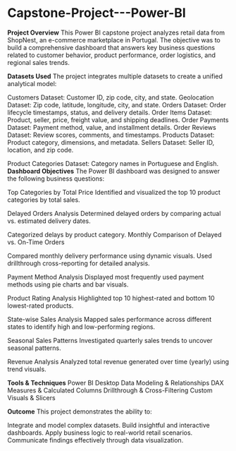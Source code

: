 # Capstone-Project---Power-BI

**Project Overview**
This Power BI capstone project analyzes retail data from ShopNest, an e-commerce marketplace in Portugal. The objective was to build a comprehensive dashboard that answers key business questions related to customer behavior, product performance, order logistics, and regional sales trends.

**Datasets Used**
The project integrates multiple datasets to create a unified analytical model:

Customers Dataset: Customer ID, zip code, city, and state.
Geolocation Dataset: Zip code, latitude, longitude, city, and state.
Orders Dataset: Order lifecycle timestamps, status, and delivery details.
Order Items Dataset: Product, seller, price, freight value, and shipping deadlines.
Order Payments Dataset: Payment method, value, and installment details.
Order Reviews Dataset: Review scores, comments, and timestamps.
Products Dataset: Product category, dimensions, and metadata.
Sellers Dataset: Seller ID, location, and zip code.

Product Categories Dataset: Category names in Portuguese and English.
**Dashboard Objectives**
The Power BI dashboard was designed to answer the following business questions:

Top Categories by Total Price
Identified and visualized the top 10 product categories by total sales.

Delayed Orders Analysis
Determined delayed orders by comparing actual vs. estimated delivery dates.

Categorized delays by product category.
Monthly Comparison of Delayed vs. On-Time Orders

Compared monthly delivery performance using dynamic visuals.
Used drillthrough cross-reporting for detailed analysis.

Payment Method Analysis
Displayed most frequently used payment methods using pie charts and bar visuals.

Product Rating Analysis
Highlighted top 10 highest-rated and bottom 10 lowest-rated products.

State-wise Sales Analysis
Mapped sales performance across different states to identify high and low-performing regions.

Seasonal Sales Patterns
Investigated quarterly sales trends to uncover seasonal patterns.

Revenue Analysis
Analyzed total revenue generated over time (yearly) using trend visuals.

**Tools & Techniques**
Power BI Desktop
Data Modeling & Relationships
DAX Measures & Calculated Columns
Drillthrough & Cross-Filtering
Custom Visuals & Slicers


**Outcome**
This project demonstrates the ability to:

Integrate and model complex datasets.
Build insightful and interactive dashboards.
Apply business logic to real-world retail scenarios.
Communicate findings effectively through data visualization.

